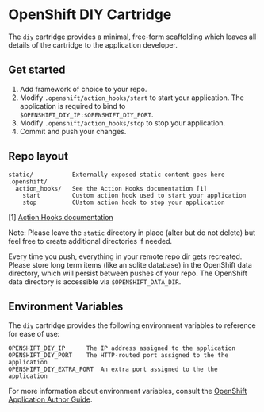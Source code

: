 # OpenShift DIY Cartridge

The `diy` cartridge provides a minimal, free-form scaffolding which leaves all
details of the cartridge to the application developer.

## Get started
1. Add framework of choice to your repo.
2. Modify `.openshift/action_hooks/start` to start your application.
   The application is required to bind to `$OPENSHIFT_DIY_IP:$OPENSHIFT_DIY_PORT`.
3. Modify `.openshift/action_hooks/stop` to stop your application.
4. Commit and push your changes.

## Repo layout

    static/           Externally exposed static content goes here
    .openshift/
      action_hooks/   See the Action Hooks documentation [1]
        start         Custom action hook used to start your application
        stop          CUstom action hook to stop your application

\[1\] [Action Hooks documentation](https://github.com/openshift/origin-server/blob/master/node/README.writing_applications.md#action-hooks)

Note: Please leave the `static` directory in place (alter but do not delete) but feel
free to create additional directories if needed.

Every time you push, everything in your remote repo dir gets recreated.
Please store long term items (like an sqlite database) in the OpenShift
data directory, which will persist between pushes of your repo.
The OpenShift data directory is accessible via `$OPENSHIFT_DATA_DIR`.

## Environment Variables

The `diy` cartridge provides the following environment variables to reference for ease
of use:

    OPENSHIFT_DIY_IP      The IP address assigned to the application
    OPENSHIFT_DIY_PORT    The HTTP-routed port assigned to the the application
    OPENSHIFT_DIY_EXTRA_PORT  An extra port assigned to the the application

For more information about environment variables, consult the
[OpenShift Application Author Guide](https://github.com/openshift/origin-server/blob/master/node/README.writing_applications.md).
